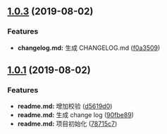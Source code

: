 ## [1.0.3](https://github.com/funlee/use-commitizen/compare/v1.0.1...v1.0.3) (2019-08-02)


### Features

* **changelog.md:** 生成 CHANGELOG.md ([f0a3509](https://github.com/funlee/use-commitizen/commit/f0a3509))



## [1.0.1](https://github.com/funlee/use-commitizen/compare/78715c7...v1.0.1) (2019-08-02)


### Features

* **readme.md:** 增加校验 ([d5619d0](https://github.com/funlee/use-commitizen/commit/d5619d0))
* **readme.md:** 生成 change log ([90fbe89](https://github.com/funlee/use-commitizen/commit/90fbe89))
* **readme.md:** 项目初始化 ([78715c7](https://github.com/funlee/use-commitizen/commit/78715c7))



